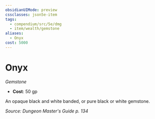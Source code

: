```yaml
---
obsidianUIMode: preview
cssclasses: json5e-item
tags:
  - compendium/src/5e/dmg
  - item/wealth/gemstone
aliases:
  - Onyx
cost: 5000
---
```

# Onyx
*Gemstone*  

- **Cost**: 50 gp

An opaque black and white banded, or pure black or white gemstone.

*Source: Dungeon Master's Guide p. 134*
